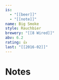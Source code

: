 ```yaml
---
is:
  - "[[beer]]"
  - "[[note]]"
name: Big Smoke
style: Rauchbier
brewery: "[[8 Wired]]"
abv: 6.2
rating: 👍
last: "[[2016-02]]"
---
```

# Notes

